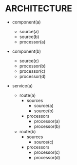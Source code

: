 # ARCHITECTURE

- component(a)
    + source(a)
    + source(b)
    + processor(a)
- component(b)
    + source(c)
    + processor(b)
    + processor(c)
    + processor(d)

- service(a)
    + route(a)
        * sources
            - source(a)
            - source(b)
        * processors
            - processor(a)
            - processor(b)
    + route(b)
        * sources
            - source(c)
        * processors
            - processor(c)
            - processor(d)
